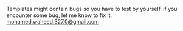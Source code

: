 Templates might contain bugs so you have to test by yourself.
if you encounter some bug, let me know to fix it.
mohamed.waheed.327.0@gmail.com
